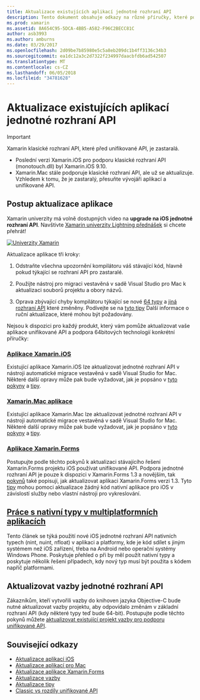```yaml
---
title: Aktualizace existujících aplikací jednotné rozhraní API
description: Tento dokument obsahuje odkazy na různé příručky, které popisují, jak se aktualizace aplikace Xamarin jednotné rozhraní API. Popisuje aplikace Xamarin.iOS, Xamarin.Mac aplikace. Aplikace Xamarin.Forms, nativní typy v aplikací pro různé platformy a vazba projekty.
ms.prod: xamarin
ms.assetid: 8A654C95-5DCA-4BB5-A582-F96C2BECC81C
author: asb3993
ms.author: amburns
ms.date: 03/29/2017
ms.openlocfilehash: 2d09be7b85980e5c5a8eb209dc1b4ff3136c34b3
ms.sourcegitcommit: ea1dc12a3c2d7322f234997daacbfdb6ad542507
ms.translationtype: MT
ms.contentlocale: cs-CZ
ms.lasthandoff: 06/05/2018
ms.locfileid: "34781628"
---
```

# <a name="updating-existing-apps-to-the-unified-api"></a>Aktualizace existujících aplikací jednotné rozhraní API

> [!IMPORTANT]
> Xamarin klasické rozhraní API, které před unifikované API, je zastaralá. 
> - Poslední verzi Xamarin.iOS pro podporu klasické rozhraní API (monotouch.dll) byl Xamarin.iOS 9.10.
> - Xamarin.Mac stále podporuje klasické rozhraní API, ale už se aktualizuje. Vzhledem k tomu, že je zastaralý, přesuňte vývojáři aplikací a unifikované API.

## <a name="how-to-update-your-apps"></a>Postup aktualizace aplikace

Xamarin univerzity má volně dostupných video na **upgrade na iOS jednotné rozhraní API**. Navštivte [Xamarin univerzity Lightning přednášek](http://university.xamarin.com/lightninglectures) si chcete přehrát!

[ ![](updating-apps-images/xamu-video-sml.png "Univerzity Xamarin")](http://university.xamarin.com/lightninglectures)

Aktualizace aplikace tři kroky:

1. Odstraňte všechna upozornění kompilátoru váš stávající kód, hlavně pokud týkající se rozhraní API pro zastaralé.

2. Použijte nástroj pro migraci vestavěná v sadě Visual Studio pro Mac k aktualizaci souborů projektu a obory názvů.

3. Oprava zbývající chyby kompilátoru týkající se nové [64 typy](~/cross-platform/macios/nativetypes.md) a [jiná rozhraní API](~/cross-platform/macios/unified/overview.md#deprecated-typos) které změněny. Podívejte se na [tyto tipy](~/cross-platform/macios/unified/updating-tips.md) Další informace o ruční aktualizace, které mohou být požadovány.

Nejsou k dispozici pro každý produkt, který vám pomůže aktualizovat vaše aplikace unifikované API a podpora 64bitových technologií konkrétní příručky:

### <a name="xamarinios-appscross-platformmaciosunifiedupdating-ios-appsmd"></a>[Aplikace Xamarin.iOS](~/cross-platform/macios/unified/updating-ios-apps.md)

Existující aplikace Xamarin.iOS lze aktualizovat jednotné rozhraní API v nástroji automatické migrace vestavěná v sadě Visual Studio for Mac. Některé další opravy může pak bude vyžadovat, jak je popsáno v [tyto pokyny](~/cross-platform/macios/unified/updating-ios-apps.md) a [tipy](~/cross-platform/macios/unified/updating-tips.md).

###  <a name="xamarinmac-appscross-platformmaciosunifiedupdating-mac-appsmd"></a>[Xamarin.Mac aplikace](~/cross-platform/macios/unified/updating-mac-apps.md)

Existující aplikace Xamarin.Mac lze aktualizovat jednotné rozhraní API v nástroji automatické migrace vestavěná v sadě Visual Studio for Mac. Některé další opravy může pak bude vyžadovat, jak je popsáno v [tyto pokyny](~/cross-platform/macios/unified/updating-mac-apps.md) a [tipy](~/cross-platform/macios/unified/updating-tips.md).

###  <a name="xamarinforms-appscross-platformmaciosunifiedupdating-xamarin-forms-appsmd"></a>[Aplikace Xamarin.Forms](~/cross-platform/macios/unified/updating-xamarin-forms-apps.md)

Postupujte podle těchto pokynů k aktualizaci stávajícího řešení Xamarin.Forms projektu iOS používat unifikované API. Podpora jednotné rozhraní API je pouze k dispozici v Xamarin.Forms 1.3 a novějším, tak [pokynů](~/cross-platform/macios/unified/updating-xamarin-forms-apps.md) také popisují, jak aktualizovat aplikaci Xamarin.Forms verzi 1.3. Tyto [tipy](~/cross-platform/macios/unified/updating-tips.md) mohou pomoci aktualizace žádný kód nativní aplikace pro iOS v závislostí služby nebo vlastní nástroji pro vykreslování.

## <a name="working-with-native-types-in-cross-platform-appscross-platformmaciosnativetypesmd"></a>[Práce s nativní typy v multiplatformních aplikacích](~/cross-platform/macios/nativetypes.md)

Tento článek se týká použití nové iOS jednotné rozhraní API nativních typech (nint, nuint, nfloat) v aplikaci a platformy, kde je kód sdílet s jiným systémem než iOS zařízení, třeba na Android nebo operační systémy Windows Phone. Poskytuje přehled o při by měl použít nativní typy a poskytuje několik řešení případech, kdy nový typ musí být použita s kódem napříč platformami.

## <a name="update-bindings-to-the-unified-api"></a>Aktualizovat vazby jednotné rozhraní API

Zákazníkům, kteří vytvořili vazby do knihoven jazyka Objective-C bude nutné aktualizovat vazby projektu, aby odpovídalo změnám v základní rozhraní API (kdy některé typy teď bude 64-bit).
Postupujte podle těchto pokynů můžete [aktualizovat existující projekt vazby pro podporu unifikované API](~/cross-platform/macios/unified/update-binding.md).

## <a name="related-links"></a>Související odkazy

- [Aktualizace aplikací iOS](~/cross-platform/macios/unified/updating-ios-apps.md)
- [Aktualizace aplikací pro Mac](~/cross-platform/macios/unified/updating-mac-apps.md)
- [Aktualizace aplikace Xamarin.Forms](~/cross-platform/macios/unified/updating-xamarin-forms-apps.md)
- [Aktualizace vazby](~/cross-platform/macios/unified/update-binding.md)
- [Aktualizace tipy](~/cross-platform/macios/unified/updating-tips.md)
- [Classic vs rozdíly unifikované API](https://developer.xamarin.com/releases/ios/api_changes/classic-vs-unified-8.6.0/)
